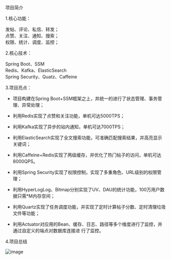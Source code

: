项目简介  

1.核⼼功能：  

发帖、评论、私信、转发；  
点赞、关注、通知、搜索；  
权限、统计、调度、监控；  

2.核⼼技术：  

Spring Boot、SSM  
Redis、Kafka、ElasticSearch  
Spring Security、Quatz、Caffeine  

3.项⽬亮点：  

 - 项⽬构建在Spring Boot+SSM框架之上，并统⼀的进⾏了状态管理、事务管理、异常处理；
   
 - 利⽤Redis实现了点赞和关注功能，单机可达5000TPS；
   
 - 利⽤Kafka实现了异步的站内通知，单机可达7000TPS；
   
 - 利⽤ElasticSearch实现了全⽂搜索功能，可准确匹配搜索结果，并⾼亮显示关键词；
   
 - 利⽤Caffeine+Redis实现了两级缓存，并优化了热⻔帖⼦的访问，单机可达8000QPS。
   
 - 利⽤Spring Security实现了权限控制，实现了多重⻆⾊、URL级别的权限管理；
   
 - 利⽤HyperLogLog、Bitmap分别实现了UV、DAU的统计功能，100万⽤户数据只需*M内存空间；
  
 - 利⽤Quartz实现了任务调度功能，并实现了定时计算帖⼦分数、定时清理垃圾⽂件等功能；
  
 - 利⽤Actuator对应⽤的Bean、缓存、⽇志、路径等多个维度进⾏了监控，并通过⾃定义的端点对数据库连接进
⾏了监控。

4.项目总结

![image](https://github.com/user-attachments/assets/a9b93c85-9e4e-4abf-906e-57cc915868b6)
